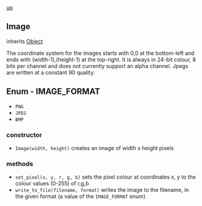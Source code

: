 [up](index.md)

## Image
inherits [Object](object.md)

The coordinate system for the images starts with 0,0 at the bottom-left and ends with (width-1),(height-1) at the top-right.  It is always in 24-bit colour, 8 bits per channel and does not currently support an alpha channel.  Jpegs are written at a constant 90 quality.

## Enum - IMAGE_FORMAT
 - `PNG`
 - `JPEG`
 - `BMP`

### constructor
 - `Image(width, height)` creates an image of width x height pixels

### methods
 - `set_pixel(x, y, r, g, b)` sets the pixel colour at coordinates x, y to the colour values (0-255) of r,g,b
 - `write_to_file(filename, format)` writes the image to the filename, in the given format (a value of the `IMAGE_FORMAT` enum)

